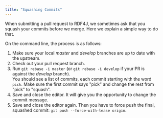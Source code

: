 ```yaml
---
title: "Squashing Commits"
---
```


When submitting a pull request to RDF4J, we sometimes ask that you squash your commits before we merge. Here we explain a simple way to do that.
<!--more-->

On the command line, the process is as follows:

1. Make sure your local _master_ and _develop_ branches are up to date with the upstream.
2. Check out your pull request branch. 
3. Run `git rebase -i master` (or `git rebase -i develop` if your PR is against the _develop_ branch).  
   You should see a list of commits, each commit starting with the word `pick`.
   Make sure the first commit says "pick" and change the rest from "pick" to "squash". 
4. Save and close the editor.
   It will give you the opportunity to change the commit message.
5. Save and close the editor again.
   Then you have to force push the final, squashed commit: `git push --force-with-lease origin`.

